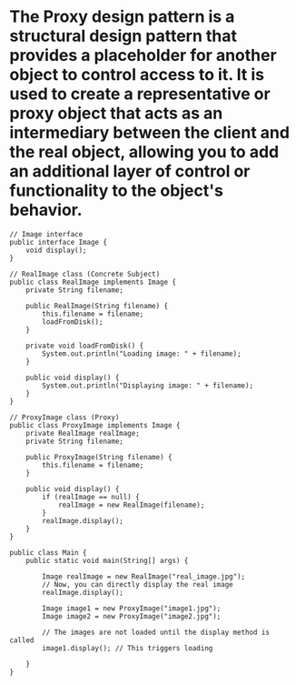# The Proxy design pattern is a structural design pattern that provides a placeholder for another object to control access to it. It is used to create a representative or proxy object that acts as an intermediary between the client and the real object, allowing you to add an additional layer of control or functionality to the object's behavior.


```
// Image interface
public interface Image {
    void display();
}

```

```
// RealImage class (Concrete Subject)
public class RealImage implements Image {
    private String filename;

    public RealImage(String filename) {
        this.filename = filename;
        loadFromDisk();
    }

    private void loadFromDisk() {
        System.out.println("Loading image: " + filename);
    }

    public void display() {
        System.out.println("Displaying image: " + filename);
    }
}

```

```
// ProxyImage class (Proxy)
public class ProxyImage implements Image {
    private RealImage realImage;
    private String filename;

    public ProxyImage(String filename) {
        this.filename = filename;
    }

    public void display() {
        if (realImage == null) {
            realImage = new RealImage(filename);
        }
        realImage.display();
    }
}

```

```
public class Main {
    public static void main(String[] args) {

        Image realImage = new RealImage("real_image.jpg");
        // Now, you can directly display the real image
        realImage.display();

        Image image1 = new ProxyImage("image1.jpg");
        Image image2 = new ProxyImage("image2.jpg");

        // The images are not loaded until the display method is called
        image1.display(); // This triggers loading

    }
}

```